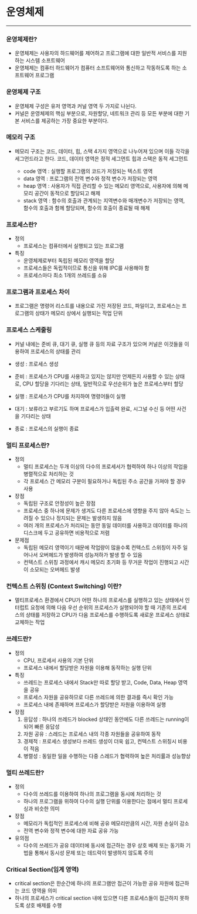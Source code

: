 # 운영체제

---

### 운영체제란?

- 운영체제는 사용자의 하드웨어를 제어하고 프로그램에 대한 일반적 서비스를 지원하는 시스템 소프트웨어
- 운영체제는 컴퓨터 하드웨어가 컴퓨터 소프트웨어와 통신하고 작동하도록 하는 소프트웨어 프로그램

### 운영체제 구조

- 운영체제 구성은 유저 영역과 커널 영역 두 가지로 나뉜다.
- 커널은 운영체제의 핵심 부분으로, 자원할당, 네트워크 관리 등 모든 부분에 대한 기본 서비스를 제공하는 가장 중요한 부분이다.

### 메모리 구조

- 메모리 구조는 코드, 데이터, 힙, 스택 4가지 영역으로 나누어져 있으며 이들 각각을 세그먼드라고 한다. 코드, 데이터 영역은 정적 세그먼트 힙과 스택은 동적 세그먼트
    
    
    - code 영역 : 실행할 프로그램의 코드가 저장되는 텍스트 영역
    - data 영역 : 프로그램의 전역 변수와 정적 변수가 저장되는 영역
    - heap 영역 : 사용자가 직접 관리할 수 있는 메모리 영역으로, 사용자에 의해 메모리 공간이 동적으로 할당되고 해제
    - stack 영역 : 함수의 호출과 관계되는 지역변수와 매개변수가 저장되는 영역, 함수의 호출과 함께 할당되며, 함수의 호출이 종료될 때 해제

### 프로세스란?

- 정의
    - 프로세스는 컴퓨터에서 실행되고 있는 프로그램
- 특징
    - 운영체제로부터 독립된 메모리 영역을 할당
    - 프로세스들은 독립적이므로 통신을 위해 IPC를 사용해야 함
    - 프로세스마다 최소 1개의 쓰레드를 소유

### 프로그램과 프로세스 차이

- 프로그램은 명령어 리스트를 내용으로 가진 저장된 코드, 파일이고, 프로세스는 프로그램의 상태가 메모리 상에서 실행되는 작업 단위

### 프로세스 스케줄링

- 커널 내에는 준비 큐, 대기 큐, 실행 큐 등의 자료 구조가 있으며 커널은 이것들을 이용하여 프로세스의 상태를 관리

- 생성 : 프로세스 생성
- 준비 :  프로세스가 CPU를 사용하고 있지는 않지만 언제든지 사용할 수 있는 상태로, CPU 할당을 기다리는 상태, 일반적으로 우선순위가 높은 프로세스부터 할당
- 실행 : 프로세스가 CPU를 차지하여 명령어들이 실행
- 대기 : 보류라고 부르기도 하며 프로세스가 입출력 완료, 시그널 수신 등 어떤 사건을 기다리는 상태
- 종료 : 프로세스의 실행이 종료

### 멀티 프로세스란?

- 정의
    - 멀티 프로세스는 두개 이상의 다수의 프로세서가 협력하여 하나 이상의 작업을 병렬적으로 처리하는 것
    - 각 프로세스 간 메모리 구분이 필요하거나 독립된 주소 공간을 가져야 할 경우 사용
- 장점
    - 독립된 구조로 안정성이 높은 장점
    - 프로세스 중 하나에 문제가 생겨도 다른 프로세스에 영향을 주지 않아 속도는 느려질 수 있으나 정지되는 문제는 발생하지 않음
    - 여러 개의 프로세스가 처리되는 동안 동일 데이터를 사용하고 데이터를 하나의 디스크에 두고 공유하면 비용적으로 저렴
- 문제점
    - 독립된 메모리 영역이기 때문에 작업량이 많을수록 컨텍스트 스위칭이 자주 일어나서 오버헤드가 발생하여 성능저하가 발생 할 수 있음
    - 컨텍스트 스위칭 과정에서 캐시 메모리 초기화 등 무거운 작업이 진행되고 시간이 소모되는 오버헤드 발생

### 컨텍스트 스위칭 (Context Switching) 이란?

- 멀티프로세스 환경에서 CPU가 어떤 하나의 프로세스를 실행하고 있는 상태에서 인터럽트 요청에 의해 다음 우선 순위의 프로세스가 실행되어야 할 때 기존의 프로세스의 상태를 저장하고 CPU가 다음 프로세스를 수행하도록 새로운 프로세스 상태로 교체하는 작업

### 쓰레드란?

- 정의
    - CPU, 프로세서 사용의 기본 단위
    - 프로세스 내에서 할당받은 자원을 이용해 동작하는 실행 단위
- 특징
    - 쓰레드는 프로세스 내에서 Stack만 따로 할당 받고, Code, Data, Heap 영역을 공유
    - 프로세스 자원을 공유하므로 다른 쓰레드에 의한 결과를 즉시 확인 가능
    - 프로세스 내에 존재하며 프로세스가 할당받은 자원을 이용하여 실행
- 장점
    1. 응답성 : 하나의 쓰레드가 blocked 상태인 동안에도 다른 쓰레드는 running이 되어 빠른 응답성
    2. 자원 공유 :  스레드는 프로세스 내의 각종 자원들을 공유하여 동작
    3. 경제적 : 프로세스 생성보다 쓰레드 생성이 더욱 쉽고, 컨텍스트 스위칭시 비용이 적음
    4. 병렬성 : 동일한 일을 수행하는 다중 스레드가 협력하여 높은 처리률과 성능향상

### 멀티 쓰레드란?

- 정의
    - 다수의 쓰레드를 이용하여 하나의 프로그램을 동시에 처리하는 것
    - 하나의 프로그램을 위하여 다수의 실행 단위를 이용한다는 점에서 멀티 프로세싱과 비슷한 의미
- 장점
    - 메모리가 독립적인 프로세스에 비해 공유 메모리만큼의 시간, 자원 손실이 감소
    - 전역 변수와 정적 변수에  대한 자료 공유 가능
- 유의점
    - 다수의 쓰레드가 공유 데이터에 동시에 접근하는 경우 상호 배제 또는 동기화 기법을 통해서 동시성 문제 또는 데드락이 발생하지 않도록 주의
    

### Critical Section(임계 영역)

- critical section은 한순간에 하나의 프로그램만 접근이 가능한 공유 자원에 접근하는 코드 영역을 의미
- 하나의 프로세스가 critical section 내에 있으면 다른 프로세스들이 접근하지 못하도록 상호 배제를 수행
